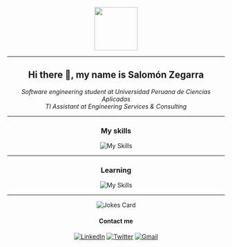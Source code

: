 <div align="center">
<img src="https://media.giphy.com/media/M9gbBd9nbDrOTu1Mqx/giphy.gif" width="100"/>
</div>

---
<div align = "center">
<h2> Hi there 👋, my name is Salomón Zegarra</h2>
<i> Software engineering student at Universidad Peruana de Ciencias Aplicadas </i><br>
<i>TI Assistant at Engineering Services & Consulting</i>
</div>

---
<div align = "center">

### My skills
![My Skills](https://skillicons.dev/icons?i=html,css,cpp,git)
</div>

---
<div align = "center">

### Learning
![My Skills](https://skillicons.dev/icons?i=docker,js,py,mysql)
</div>

---
<div align = "center">

![Jokes Card](https://readme-jokes.vercel.app/api)
#### Contact me
[![LinkedIn](https://img.shields.io/badge/linkedin-%230077B5.svg?style=for-the-badge&logo=linkedin&logoColor=white)](https://www.linkedin.com/in/salozm/) [![Twitter](https://img.shields.io/badge/Twitter-1DA1F2?style=for-the-badge&logo=twitter&logoColor=white)](https://twitter.com/salozem) [![Gmail](https://img.shields.io/badge/Gmail-D14836?style=for-the-badge&logo=gmail&logoColor=white)](mailto:salozm34@gmail.com)
</div>

